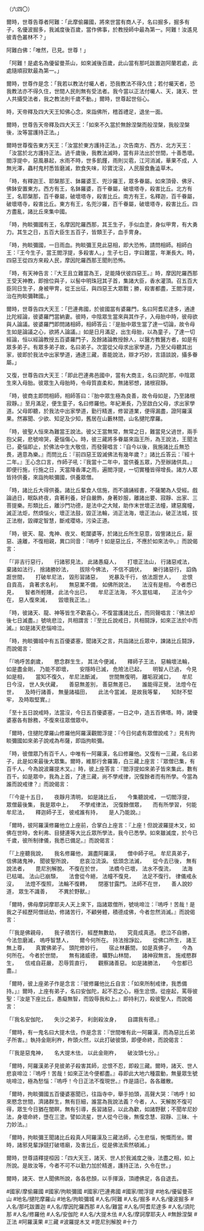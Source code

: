 （六四〇）

爾時，世尊告尊者阿難：「此摩偷羅國，將來世當有商人子，名曰掘多，掘多有子，名優波掘多，我滅度後百歲，當作佛事，於教授師中最為第一。阿難！汝遙見彼青色叢林不？」

阿難白佛：「唯然，已見。世尊！」

「阿難！是處名為優留曼茶山，如來滅後百歲，此山當有那吒跋置迦阿蘭若處，此處隨順寂默最為第一。」

爾時，世尊作是念：「我若以教法付囑人者，恐我教法不得久住；若付囑天者，恐我教法亦不得久住，世間人民則無有受法者。我今當以正法付囑人、天，諸天、世人共攝受法者，我之教法則千歲不動。」爾時，世尊起世俗心。

時，天帝釋及四大天王知佛心念，來詣佛所，稽首禮足，退坐一面。

爾時，世尊告天帝釋及四大天王：「如來不久當於無餘涅槃而般涅槃，我般涅槃後，汝等當護持正法。」

爾時世尊復告東方天王：「汝當於東方護持正法。」次告南方、西方、北方天王：「汝當於北方護持正法。過千歲後，我教法滅時，當有非法出於世間，十善悉壞。閻浮提中，惡風暴起，水雨不時，世多飢饉，雨則災雹，江河消滅，華果不成，人無光澤，蟲村鬼村悉皆磨滅，飲食失味，珍寶沈沒，人民服食麁澁草木。

「時，有釋迦王、耶槃那王、鉢羅婆王、兜沙羅王，眾多眷屬。如來頂骨、佛牙、佛鉢安置東方。西方有王，名鉢羅婆，百千眷屬，破壞塔寺，殺害比丘。北方有王，名耶槃那，百千眷屬，破壞塔寺，殺害比丘。南方有王，名釋迦，百千眷屬，破壞塔寺，殺害比丘。東方有王，名兜沙羅，百千眷屬，破壞塔寺，殺害比丘。四方盡亂，諸比丘來集中國。

「時，拘睒彌國有王，名摩因陀羅西那，其王生子，手似血塗，身似甲冑，有大勇力。其生之日，五百大臣生五百子，皆類王子，血手冑身。

「時，拘睒彌國，一日雨血。拘睒彌王見此惡相，即大恐怖，請問相師。相師白王：『王今生子，當王閻浮提，多殺害人。」生子七日，字曰難當，年漸長大。時，四惡王從四方來殺人民，摩因陀羅西那王聞則恐怖。

「時，有天神告言：『大王且立難當為王，足能降伏彼四惡王。』時，摩因陀羅西那王受天神教，即捨位與子，以髻中明珠冠其子首，集諸大臣，香水灌頂。召五百大臣同日生子，身被甲冑，從王出征，與四惡王大眾戰；勝，殺害都盡，王閻浮提，治在拘睒彌鞞國。」

爾時，世尊告四大天王：「巴連弗國，於彼國當有婆羅門，名曰阿耆尼達多，通達比陀經論，彼婆羅門當納妻。彼時，中陰眾生當來與其作子，入母胎中時，彼母欲與人論議。彼婆羅門即問諸相師，相師答云：『是胎中眾生當了達一切論，故令母生如是論議之心，欲將人論議。』如是日月滿足，出生母胎，以為童子，了達一切經論，恒以經論教授五百婆羅門子，及餘諸論教授餘人，以醫方教醫方者，如是有眾多弟子。有眾多弟子故，名曰弟子。次當從父母求出家學道，乃至父母聽其出家，彼即於我法中出家學道，通達三藏，善能說法，辯才巧妙，言語談說，攝多眷屬。」

又復，世尊告四大天王：「即此巴連弗邑國中，當有大商主，名曰須陀那，中陰眾生來入母胎。彼眾生入母胎時，令母質直柔和，無諸邪想，諸根寂靜。

「時，彼商主即問相師，相師答曰：『胎中眾生極為良善，故令母如是，乃至諸根寂靜。』至月滿足，便生童子，名曰修羅他。年紀漸長，乃至啟白父母，求出家學道。父母即聽，於我法中出家學道，勤行精進，修習道業，便得漏盡，證阿羅漢果。然寡聞、少欲、知足及少知，舊居在山藪林間，山名揵陀摩羅。

「時，彼聖人恒來為難當王說法。彼父王當無常，無常之日，難當見父過世，兩手抱父屍，悲號啼哭，憂惱傷心。時，彼三藏將多眷屬來詣王所，為王說法，王聞法已，憂惱即止，於佛法中生大敬信，而發聲唱言：『自今以後，我施諸比丘無恐畏，適意為樂。』而問比丘：『前四惡王毀滅佛法有幾年歲？』諸比丘答云：『經十二年。』王心念口言，作師子吼：『我當十二年中，當供養五眾，乃至辦諸供具。』即便行施，行施之日，天當降香澤之雨，遍閻浮提，一切實種皆得增長。諸方人眾皆持供養，來詣拘睒彌國，供養眾僧。

「時，諸比丘大得供養。諸比丘輩食人信施，而不讀誦經書，不薩闍為人受經。戲論過日，眠臥終夜，貪著利養，好自嚴飾，身著妙服，離諸出要、寂靜、出家、三菩提樂。形類比丘，離沙門功德，是法中之大賊，助作末世壞正法幢，建惡魔幢，滅正法炬，然煩惱火，壞正法鼓，毀正法輪，消正法海，壞正法山，破正法城，拔正法樹，毀禪定智慧，斷戒瓔珞，污染正道。

「時，彼天、龍、鬼神、夜叉、乾闥婆等，於諸比丘所生惡意，毀訾諸比丘，厭惡、遠離，不復相親，異口同音：『嗚呼！如是惡比丘，不應於如來法中。』而說偈言：

「『非吉行惡行，　　行諸邪見法，
此諸愚癡人，　　打壞正法山，
行諸惡戒法，　　棄諸如法行，
捨諸勝妙法，　　拔除今佛法，
不信不調伏，　　樂行諸惡行，
諂偽誑世間，　　打破牟尼法，
毀形習諸惡，　　兇暴及千行，
依法誑世人，　　忿恨自貢高，
貪著求名利，　　無惡業不備，
如佛所說法，　　法沒有是相，
今者悉已見，　　智者所輕賤，
此法今出已，　　牟尼正法海，
不久當枯竭，　　正法今少在，
惡人復來滅，　　毀壞我正法。』

「時，彼諸天、龍、神等皆生不歡喜心，不復當護諸比丘，而同聲唱言：『佛法却後七日滅盡。』號咷悲泣，共相謂言：『至比丘說戒日，共相鬪諍，如來正法於中而滅。』如是諸天悲惱啼泣。

「時，拘睒彌城中有五百優婆塞，聞諸天之言，共詣諸比丘眾中，諫諸比丘鬪諍，而說偈言：

「『嗚呼苦劇歲，　　愍念群生生，
其法今便滅，　　釋師子王法，
惡輪壞法輪，　　如是盡金剛，
乃能不即壞，　　安隱時已滅，
危險法已起，　　明智人已過，
今見如是相，　　當知不復久，
牟尼法斷滅，　　世間無復明，
離垢寂滅口，　　牟尼日今沒，
世人失伏藏，　　善惡無差別，
善惡無差已，　　誰能得正覺，
法燈今在世，　　及時行諸善，
無量諸福田，　　此法今當滅，
是故我等輩，　　知財不堅牢，
及時取堅實。』

「至十五日說戒時，法當沒，今日五百優婆塞，一日之中，造五百佛塔。時，諸優婆塞各有餘務，不復來往眾僧眾中。

「爾時，住揵陀摩羅山修羅他阿羅漢觀閻浮提：『今日何處有眾僧說戒？』見有拘睒彌國如來弟子說戒為布薩，即詣拘睒彌。

「時，彼僧眾乃有百千人，中唯有一阿羅漢，名曰修羅他。又復有一三藏，名曰弟子，此是如來最後大眾集。爾時，維那行舍羅籌，白三藏上座言：『眾僧已集，有百千人，今為說波羅提木叉。』時，彼上座答言：『閻浮提如來弟子皆來集此，數有百千。如是眾中，我為上首，了達三藏，尚不學戒律，況復餘者而有所學。今當為誰而說戒律？』而說偈言：

「『今是十五日，　　夜靜月清明，
如是諸比丘，　　今集聽說戒，
一切閻浮提，　　眾僧最後集，
我是眾中上，　　不學戒律法，
況復餘僧眾，　　而有所學習，
何能牟尼法，　　釋迦師子王，
彼戒誰有持，　　是人乃能說。』

「爾時，彼阿羅漢修羅他立上座前，合掌白上座言：『上座！但說波羅提木叉，如佛在世時，舍利弗、目揵連等大比丘眾所學法，我今已悉學。如來雖滅度，於今已千歲，彼所制律儀，我悉已備足。』而說偈言：

「『上座聽我說，　　我名修羅他，
漏盡阿羅漢，　　僧中師子吼。
牟尼真弟子，　　信佛諸鬼神，
聞彼聖所說，　　悲哀泣流淚。
低頭念法滅，　　從今去已後，
無有說法者，　　毘尼別解脫。
不復在於世，　　法橋今已壞，
法水不復流，　　法海已枯竭。
法山已崩頹，　　法會從今絕，
法幢不復見，　　法足不復行。
律儀戒永沒，　　法燈不復照，
法輪不復轉，　　閉塞甘露門。
法師不在世，　　善人說妙道，
眾生不識善，　　不異於野獸。』

「爾時，佛母摩訶摩耶夫人天上來下，詣諸眾僧所，號咷啼泣：『嗚呼！苦哉！是我之子經歷阿僧祇劫，修諸苦行，不顧勞體，積德成佛，今者忽然消滅。』而說偈言：

「『我是佛親母，　　我子積苦行，
經歷無數劫，　　究竟成真道。
悲泣不自勝，　　今法忽磨滅，
嗚呼智慧人，　　爾今何所在。
持法捨諍訟，　　從佛口所生，
諸王無上尊，　　真實佛弟子。
頭陀修妙行，　　宿止林藪間，
如是真佛子，　　今為何所在。
今者於世間，　　無有諸威德，
曠野山林間，　　諸神寂無言。
施戒愍群生，　　信戒自莊嚴，
忍辱質直行，　　觀察諸善惡。
如是諸勝法，　　今忽都已盡。』

「爾時，彼上座弟子作是念言：『彼修羅他比丘自言：「如來所制戒律，我悉備持。」』爾時，上座有弟子，名曰安伽陀，起不忍之心，極生忿恨。從座起，罵辱彼聖：『汝是下座比丘，愚癡無智，而毀辱我和上。』即持利刀，殺彼聖人，而說偈言：

「『我名安伽陀，　　失沙之弟子，
利劍殺汝身，　　自謂我有德。』

「爾時，有一鬼名曰大提木佉，作是念言：『世間唯有此一阿羅漢，而為惡比丘弟子所害。』執持金剛利杵，杵頭火然，以此打破彼頭，即便命終，而說偈言：

「『我是惡鬼神，　　名大提木佉，
以此金剛杵，　　破汝頭七分。』

「爾時，阿羅漢弟子見彼弟子殺害其師，忿恨不忍，即殺三藏。爾時，諸天、世人悲哀啼泣：『嗚呼！苦哉！如來正法今便都盡。』尋即此大地六種震動，無量眾生號咷啼泣，極為愁惱：『嗚呼！今日正法不復現世。』作是語已，各各離散。

「爾時，拘睒彌國五百優婆塞聞已，往詣寺中，舉手拍頭，高聲大哭：『嗚呼！如來愍念世間，濟諸群生，無有巨細，誰當為我說法義？今者，人、天解脫不復可得，眾生今日猶在闇瞑，無有引導，長習諸惡，以此為歡，如諸野獸；不聞牟尼妙法，身壞命終，墮在三塗。譬如流星，世人從今已後，無復念慧、寂靜、三昧、十力妙法。』

「爾時，拘睒彌王聞諸比丘殺真人阿羅漢及三藏法師，心生悲惱，惋慨而坐。爾時，諸邪見輩諍競打破塔廟，及害比丘，從是佛法索然頓滅。」

爾時，世尊語釋提桓因：「四大天王，諸天、世人於我滅度之後，法盡之相，如上所說。是故汝等，今者不可不以勤力加於精進，護持正法，久令在世。」

爾時，諸天、世人聞佛所說，各各悲顏，以手揮淚，頂禮佛足，各自退去。

#國家/摩偷羅國
#國家/拘睒彌國
#國家/巴連弗國
#國家/閻浮提
#地名/優留曼茶山
#地名/揵陀摩羅山
#地名/拘睒彌城
#人名/阿難
#人名/掘多
#人名/優波掘多
#人名/那吒跋置迦
#人名/摩因陀羅西那
#人名/難當
#人名/阿耆尼達多
#人名/須陀那
#人名/修羅他
#人名/安伽陀
#人名/大提木佉
#人名/摩訶摩耶夫人
#無餘涅槃
#正法
#阿羅漢果
#三藏
#波羅提木叉
#毘尼別解脫
#十力
